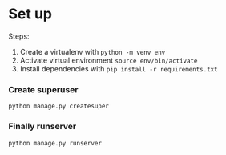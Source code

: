 

# Set up
Steps:
1. Create a virtualenv with `python -m venv env`
2. Activate virtual environment `source env/bin/activate`
3. Install dependencies with `pip install -r requirements.txt`

### Create superuser
`python manage.py createsuper`

### Finally runserver
`python manage.py runserver`


